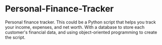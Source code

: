 # Personal-Finance-Tracker
Personal finance tracker. This could be a Python script that helps you track your income, expenses, and net worth. With a database to store each customer's financial data, and using object-oriented programming to create the script.
